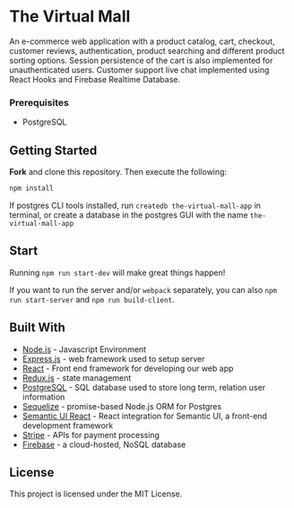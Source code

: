 # The Virtual Mall

An e-commerce web application with a product catalog, cart, checkout, customer reviews, authentication, product searching and different product sorting options. Session persistence of the cart is also implemented for unauthenticated users. Customer support live chat implemented using React Hooks and Firebase Realtime Database.

### Prerequisites

- PostgreSQL

## Getting Started

**Fork** and clone this repository. Then execute the following:

```bash
npm install
```

If postgres CLI tools installed, run `createdb the-virtual-mall-app` in terminal, or create a database in the postgres GUI with the name `the-virtual-mall-app`

## Start

Running `npm run start-dev` will make great things happen!

If you want to run the server and/or `webpack` separately, you can also
`npm run start-server` and `npm run build-client`.

## Built With

- [Node.js](https://nodejs.org/en/) - Javascript Environment
- [Express.js](https://expressjs.com/) - web framework used to setup server
- [React](https://https://reactjs.org/) - Front end framework for developing our web app
- [Redux.js](https://redux.js.org/) - state management
- [PostgreSQL](https://www.postgresql.org/) - SQL database used to store long term, relation user information
- [Sequelize](https://sequelize.org) - promise-based Node.js ORM for Postgres
- [Semantic UI React](https://react.semantic-ui.com/) - React integration for Semantic UI, a front-end development framework
- [Stripe](https://stripe.com) - APIs for payment processing
- [Firebase](https://firebase.google.com) - a cloud-hosted, NoSQL database

## License

This project is licensed under the MIT License.
